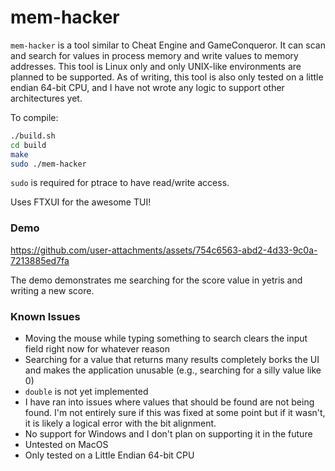 # mem-hacker

`mem-hacker` is a tool similar to Cheat Engine and GameConqueror. It can scan and search for values in process memory and write values to memory addresses. This tool is Linux only and only UNIX-like environments are planned to be supported. As of writing, this tool is also only tested on a little endian 64-bit CPU, and I have not wrote any logic to support other architectures yet.

To compile:
```bash
./build.sh
cd build
make
sudo ./mem-hacker
```

`sudo` is required for ptrace to have read/write access.

Uses FTXUI for the awesome TUI!

### Demo

https://github.com/user-attachments/assets/754c6563-abd2-4d33-9c0a-7213885ed7fa

The demo demonstrates me searching for the score value in yetris and writing a new score.


### Known Issues

* Moving the mouse while typing something to search clears the input field right now for whatever reason
* Searching for a value that returns many results completely borks the UI and makes the application unusable (e.g., searching for a silly value like 0)
* `double` is not yet implemented
* I have ran into issues where values that should be found are not being found. I'm not entirely sure if this was fixed at some point but if it wasn't, it is likely a logical error with the bit alignment.
* No support for Windows and I don't plan on supporting it in the future
* Untested on MacOS
* Only tested on a Little Endian 64-bit CPU
